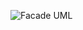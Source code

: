 ![Facade UML](https://github.com/ludmila-chagas/bertoti/assets/81494654/ec835ebf-64d2-4bb0-8447-65f23f5ecf1a)
